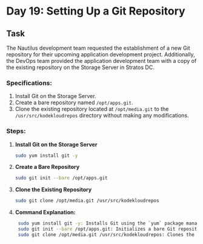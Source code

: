 
# Day 19: Setting Up a Git Repository

## Task
The Nautilus development team requested the establishment of a new Git repository for their upcoming application development project. Additionally, the DevOps team provided the application development team with a copy of the existing repository on the Storage Server in Stratos DC.


### Specifications:
 1. Install Git on the Storage Server.
 2. Create a bare repository named `/opt/apps.git`. 
 3. Clone the existing repository located at `/opt/media.git` to the `/usr/src/kodekloudrepos` directory without making any modifications.
 ### Steps:

1. **Install Git on the Storage Server**
   ```sh
   sudo yum install git -y
2. **Create a Bare Repository**
   ```sh
   sudo git init --bare /opt/apps.git
3. **Clone the Existing Repository**
   ```sh
   sudo git clone /opt/media.git /usr/src/kodekloudrepos
4. **Command Explanation:**
   ```sh
	sudo yum install git -y: Installs Git using the `yum` package manager.
	sudo git init --bare /opt/apps.git: Initializes a bare Git repository at the specified path.
	sudo git clone /opt/media.git /usr/src/kodekloudrepos: Clones the specified repository to the target directory without altering the repository.
